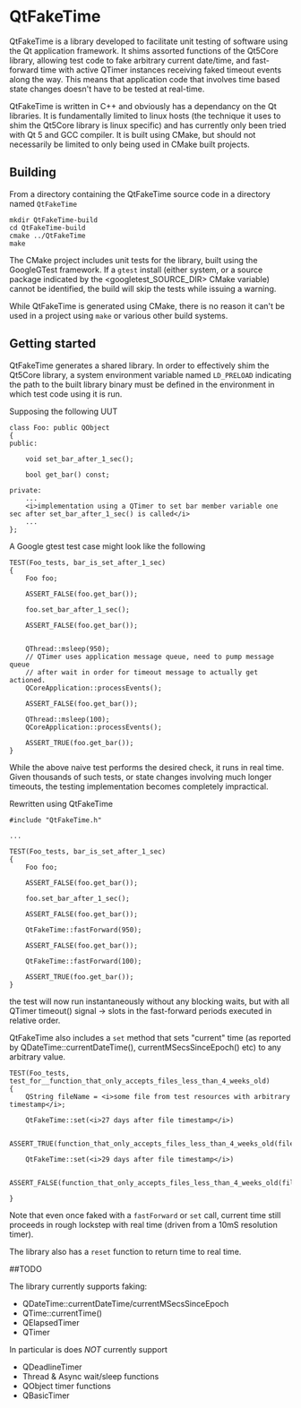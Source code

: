 # QtFakeTime

QtFakeTime is a library developed to facilitate unit testing of software using the Qt application framework.  It shims assorted functions of the Qt5Core library, allowing test code to fake arbitrary current date/time, and fast-forward time with active QTimer instances receiving faked timeout events along the way.  This means that application code that involves time based state changes doesn't have to be tested at real-time.

QtFakeTime is written in C++ and obviously has a dependancy on the Qt libraries.  It is fundamentally limited to linux hosts (the technique it uses to shim the Qt5Core library is linux specific) and has currently only been tried with Qt 5 and GCC compiler.  It is built using CMake, but should not necessarily be limited to only being used in CMake built projects.

## Building

From a directory containing the QtFakeTime source code in a directory named `QtFakeTime`

```
mkdir QtFakeTime-build
cd QtFakeTime-build
cmake ../QtFakeTime
make
```

The CMake project includes unit tests for the library, built using the GoogleGTest framework.  If a `gtest` install (either system, or a source package indicated by the <googletest_SOURCE_DIR> CMake variable) cannot be identified, the build will skip the tests while issuing a warning.

While QtFakeTime is generated using CMake, there is no reason it can't be used in a project using `make` or various other build systems.


## Getting started

QtFakeTime generates a shared library.  In order to effectively shim the Qt5Core library, a system environment variable named `LD_PRELOAD` indicating the path to the built library binary must be defined in the environment in which test code using it is run.

Supposing the following UUT


```
class Foo: public QObject
{
public:

    void set_bar_after_1_sec();

    bool get_bar() const;

private:
    ...
    <i>implementation using a QTimer to set bar member variable one sec after set_bar_after_1_sec() is called</i>
    ...
};
```

A Google gtest test case might look like the following

```
TEST(Foo_tests, bar_is_set_after_1_sec)
{
    Foo foo;

    ASSERT_FALSE(foo.get_bar());

    foo.set_bar_after_1_sec();

    ASSERT_FALSE(foo.get_bar());


    QThread::msleep(950);
    // QTimer uses application message queue, need to pump message queue
    // after wait in order for timeout message to actually get actioned.
    QCoreApplication::processEvents();

    ASSERT_FALSE(foo.get_bar());

    QThread::msleep(100);
    QCoreApplication::processEvents();

    ASSERT_TRUE(foo.get_bar());
}
```

While the above naive test performs the desired check, it runs in real time.  Given thousands of such tests, or state changes involving much longer timeouts, the testing implementation becomes completely impractical.


Rewritten using QtFakeTime

```
#include "QtFakeTime.h"

...

TEST(Foo_tests, bar_is_set_after_1_sec)
{
    Foo foo;

    ASSERT_FALSE(foo.get_bar());

    foo.set_bar_after_1_sec();

    ASSERT_FALSE(foo.get_bar());

    QtFakeTime::fastForward(950);

    ASSERT_FALSE(foo.get_bar());

    QtFakeTime::fastForward(100);

    ASSERT_TRUE(foo.get_bar());
}
```

the test will now run instantaneously without any blocking waits, but with all QTimer timeout() signal -> slots in the fast-forward periods executed in relative order.


QtFakeTime also includes a `set` method that sets "current" time (as reported by QDateTime::currentDateTime(), currentMSecsSinceEpoch() etc) to any arbitrary value.

```
TEST(Foo_tests, test_for__function_that_only_accepts_files_less_than_4_weeks_old)
{
    QString fileName = <i>some file from test resources with arbitrary timestamp</i>;

    QtFakeTime::set(<i>27 days after file timestamp</i>)

    ASSERT_TRUE(function_that_only_accepts_files_less_than_4_weeks_old(fileName));

    QtFakeTime::set(<i>29 days after file timestamp</i>)

    ASSERT_FALSE(function_that_only_accepts_files_less_than_4_weeks_old(fileName));

}
```

Note that even once faked with a `fastForward` or `set` call, current time still proceeds in rough lockstep with real time (driven from a 10mS resolution timer).

The library also has a `reset` function to return time to real time.

##TODO

The library currently supports faking:

 - QDateTime::currentDateTime/currentMSecsSinceEpoch
 - QTime::currentTime()
 - QElapsedTimer
 - QTimer

In particular is does *NOT* currently support

 - QDeadlineTimer
 - Thread & Async wait/sleep functions
 - QObject timer functions
 - QBasicTimer
